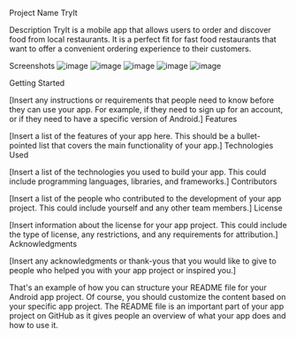 Project Name
TryIt

Description
TryIt is a mobile app that allows users to order and discover food from local restaurants. It is a perfect fit for fast food restaurants that want to offer a convenient ordering experience to their customers.

Screenshots
![image](https://user-images.githubusercontent.com/96915213/229168288-fec3a549-8705-40b3-ae82-22235ebfced8.png)
![image](https://user-images.githubusercontent.com/96915213/229168336-ff478efb-12b3-4dd7-9f9c-e82c8f87fb60.png)
![image](https://user-images.githubusercontent.com/96915213/229168369-8624c771-ca7f-4033-8267-7375a29f948b.png)
![image](https://user-images.githubusercontent.com/96915213/229168404-6e785c3e-099e-416f-8623-c22ed97f5cdd.png)
![image](https://user-images.githubusercontent.com/96915213/229168061-33b0cb06-69ce-499e-bf5b-33aaf69bad6e.png)



Getting Started

[Insert any instructions or requirements that people need to know before they can use your app. For example, if they need to sign up for an account, or if they need to have a specific version of Android.]
Features

[Insert a list of the features of your app here. This should be a bullet-pointed list that covers the main functionality of your app.]
Technologies Used

[Insert a list of the technologies you used to build your app. This could include programming languages, libraries, and frameworks.]
Contributors

[Insert a list of the people who contributed to the development of your app project. This could include yourself and any other team members.]
License

[Insert information about the license for your app project. This could include the type of license, any restrictions, and any requirements for attribution.]
Acknowledgments

[Insert any acknowledgments or thank-yous that you would like to give to people who helped you with your app project or inspired you.]

That's an example of how you can structure your README file for your Android app project. Of course, you should customize the content based on your specific app project. The README file is an important part of your app project on GitHub as it gives people an overview of what your app does and how to use it.
